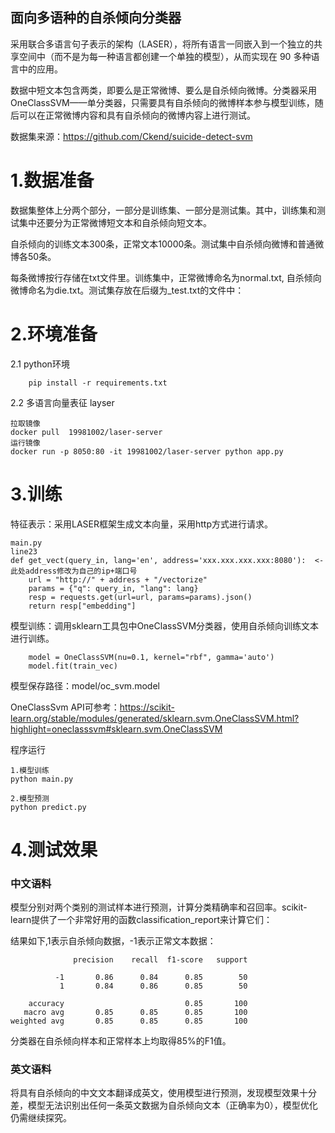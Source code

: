 ## 面向多语种的自杀倾向分类器

采用联合多语言句子表示的架构（LASER），将所有语言一同嵌入到一个独立的共享空间中（而不是为每一种语言都创建一个单独的模型），从而实现在 90 多种语言中的应用。

数据中短文本包含两类，即要么是正常微博、要么是自杀倾向微博。分类器采用OneClassSVM——单分类器，只需要具有自杀倾向的微博样本参与模型训练，随后可以在正常微博内容和具有自杀倾向的微博内容上进行测试。

数据集来源：https://github.com/Ckend/suicide-detect-svm

# 1.数据准备
数据集整体上分两个部分，一部分是训练集、一部分是测试集。其中，训练集和测试集中还要分为正常微博短文本和自杀倾向短文本。

自杀倾向的训练文本300条，正常文本10000条。测试集中自杀倾向微博和普通微博各50条。

每条微博按行存储在txt文件里。训练集中，正常微博命名为normal.txt, 自杀倾向微博命名为die.txt。测试集存放在后缀为_test.txt的文件中：

# 2.环境准备
2.1 python环境
```
    pip install -r requirements.txt
```

2.2 多语言向量表征 layser
```
拉取镜像
docker pull  19981002/laser-server
运行镜像
docker run -p 8050:80 -it 19981002/laser-server python app.py
```

# 3.训练
特征表示：采用LASER框架生成文本向量，采用http方式进行请求。
```
main.py
line23
def get_vect(query_in, lang='en', address='xxx.xxx.xxx.xxx:8080'):  <-此处address修改为自己的ip+端口号
    url = "http://" + address + "/vectorize"
    params = {"q": query_in, "lang": lang}
    resp = requests.get(url=url, params=params).json()
    return resp["embedding"]
```

模型训练：调用sklearn工具包中OneClassSVM分类器，使用自杀倾向训练文本进行训练。

```
    model = OneClassSVM(nu=0.1, kernel="rbf", gamma='auto')
    model.fit(train_vec)
```
模型保存路径：model/oc_svm.model

OneClassSvm API可参考：https://scikit-learn.org/stable/modules/generated/sklearn.svm.OneClassSVM.html?highlight=oneclasssvm#sklearn.svm.OneClassSVM

程序运行
```
1.模型训练
python main.py

2.模型预测
python predict.py
```

# 4.测试效果

### 中文语料

模型分别对两个类别的测试样本进行预测，计算分类精确率和召回率。scikit-learn提供了一个非常好用的函数classification_report来计算它们：

 
结果如下,1表示自杀倾向数据，-1表示正常文本数据：
```
              precision    recall  f1-score   support

          -1       0.86      0.84      0.85        50
           1       0.84      0.86      0.85        50

    accuracy                           0.85       100
   macro avg       0.85      0.85      0.85       100
weighted avg       0.85      0.85      0.85       100
```

分类器在自杀倾向样本和正常样本上均取得85%的F1值。


### 英文语料

将具有自杀倾向的中文文本翻译成英文，使用模型进行预测，发现模型效果十分差，模型无法识别出任何一条英文数据为自杀倾向文本（正确率为0），模型优化仍需继续探究。
